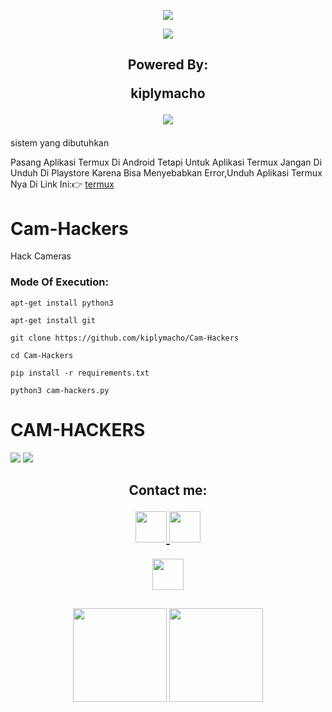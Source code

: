 <p align="center">
<img src="https://readme-typing-svg.herokuapp.com?color=%2336BCF7&center=true&vCenter=true&lines=Channel+YouTube+@km7ujuh" />
</p>
<p align="center">
<img src="https://readme-typing-svg.herokuapp.com?color=%2336BCF7&center=true&vCenter=true&lines=K+I+P+L+Y+M+A+C+H+O" />
</p>
<h2 align="center">
Powered By:
  
kiplymacho

<img src="https://img.shields.io/badge/Version-1.0.0-blue.svg"></h2>

</p> 

sistem yang dibutuhkan 

Pasang Aplikasi Termux Di Android Tetapi Untuk Aplikasi Termux Jangan Di Unduh Di Playstore Karena Bisa Menyebabkan Error,Unduh Aplikasi Termux Nya Di Link Ini:👉
[termux](https://sfile.mobi/1Pk3b69xugs7)

# Cam-Hackers

Hack Cameras

<h3> Mode Of Execution: </h3>

```
apt-get install python3
```
```
apt-get install git
```
```
git clone https://github.com/kiplymacho/Cam-Hackers
```
```
cd Cam-Hackers
```
```
pip install -r requirements.txt
```
```
python3 cam-hackers.py
```

# CAM-HACKERS

<img src="https://github.com/AngelSecurityTeam/Cam-Hackers/blob/master/camfoto.png">

<img src="https://github.com/AngelSecurityTeam/Cam-Hackers/blob/master/camfoto2.png">

</p>
<div height='45' align="center">
<h2>Contact me: <br>
  
<a href="https://github.com/kiplymacho"> <img src="https://cdn.jsdelivr.net/npm/simple-icons@3.0.1/icons/github.svg" height='50'> </a>
<a href="https://facebook.com/kiplymachobanjar"> <img src="https://cdn.jsdelivr.net/npm/simple-icons@3.0.1/icons/facebook.svg" height='50'> </a>

<a href="https://paypal.me/kiplymacho"> <img src="https://cdn.trakteer.id/images/embed/trbtn-red-6.png" height='50'> </a>
</h2>
</div>
<h2 align="center">
<img height=150 src="https://github-readme-stats.vercel.app/api/top-langs/?username=kiplymacho&layout=compact&theme=dark">
<img height=150 src="https://github-readme-stats.vercel.app/api?username=kiplymacho&count_private=true&show_icons=true&theme=dark">
<h2 align="center">

